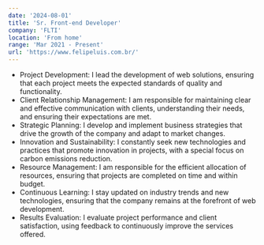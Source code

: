 ```yaml
---
date: '2024-08-01'
title: 'Sr. Front-end Developer'
company: 'FLTI'
location: 'From home'
range: 'Mar 2021 - Present'
url: 'https://www.felipeluis.com.br/'
---
```


- Project Development: I lead the development of web solutions, ensuring that each project meets the expected standards of quality and functionality.
- Client Relationship Management: I am responsible for maintaining clear and effective communication with clients, understanding their needs, and ensuring their expectations are met.
- Strategic Planning: I develop and implement business strategies that drive the growth of the company and adapt to market changes.
- Innovation and Sustainability: I constantly seek new technologies and practices that promote innovation in projects, with a special focus on carbon emissions reduction.
- Resource Management: I am responsible for the efficient allocation of resources, ensuring that projects are completed on time and within budget.
- Continuous Learning: I stay updated on industry trends and new technologies, ensuring that the company remains at the forefront of web development.
- Results Evaluation: I evaluate project performance and client satisfaction, using feedback to continuously improve the services offered.
